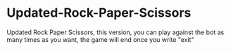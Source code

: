 # Updated-Rock-Paper-Scissors

Updated Rock Paper Scissors, this version, you can play against the bot as many times as you want, the game will end once you write "exit"
